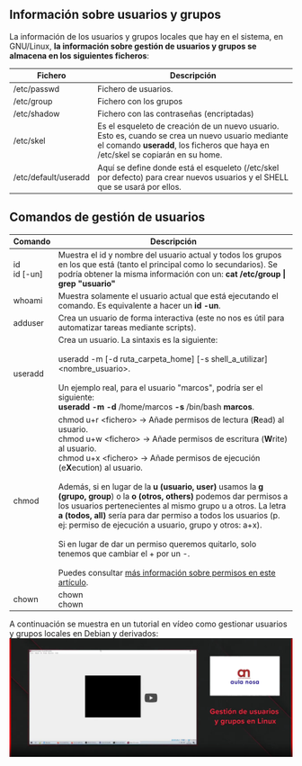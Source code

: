 
## Información sobre usuarios y grupos
La información de los usuarios y grupos locales que hay en el sistema, en GNU/Linux, **la información sobre gestión de usuarios y grupos se almacena en los siguientes ficheros**:

| Fichero | Descripción |
| ------- | ----------- |
| /etc/passwd | Fichero de usuarios. |
| /etc/group | Fichero con los grupos |
| /etc/shadow | Fichero con las contraseñas (encriptadas) |
| /etc/skel | Es el esqueleto de creación de un nuevo usuario. Esto es, cuando se crea un nuevo usuario mediante el comando **useradd**, los ficheros que haya en /etc/skel se copiarán en su home. |
| /etc/default/useradd | Aquí se define donde está el esqueleto (/etc/skel por defecto) para crear nuevos usuarios y el SHELL que se usará por ellos. | 

## Comandos de gestión de usuarios

| Comando | Descripción |
| - | - |
| id<br/>id [-un] | Muestra el id y nombre del usuario actual y todos los grupos en los que está (tanto el principal como lo secundarios). Se podría obtener la misma información con un: **cat /etc/group \| grep "usuario"** |
| whoami | Muestra solamente el usuario actual que está ejecutando el comando. Es equivalente a hacer un **id -un**. |
| adduser | Crea un usuario de forma interactiva (este no nos es útil para automatizar tareas mediante scripts). |
useradd | Crea un usuario. La sintaxis es la siguiente:<br /><br />useradd -m [-d ruta_carpeta_home] [-s shell_a_utilizar] <nombre_usuario>. <br/><br/>Un ejemplo real, para el usuario "marcos", podría ser el siguiente:<br />**useradd** **-m** **-d** /home/marcos **-s** /bin/bash **marcos**. |
| chmod | chmod u+r \<fichero> → Añade permisos de lectura (**R**ead) al usuario.<br/>chmod u+w \<fichero> → Añade permisos de escritura (**W**rite) al usuario.<br />chmod u+x \<fichero> → Añade permisos de ejecución (e**X**ecution) al usuario.<br/><br/>Además, si en lugar de la **u (usuario, user)** usamos la **g (grupo, group**) o la **o (otros, others)** podemos dar permisos a los usuarios pertenecientes al mismo grupo u a otros. La letra **a (todos, all)** sería para dar permiso a todos los usuarios (p. ej: permiso de ejecución a usuario, grupo y otros: a+x).<br/><br/>Si en lugar de dar un permiso queremos quitarlo, solo tenemos que cambiar el + por un -.<br/><br/>Puedes consultar [más información sobre permisos en este artículo](https://phoenixnap.com/kb/linux-file-permissions). |
| chown | chown <usuario> <fichero><br/>chown 

A continuación se muestra en un tutorial en vídeo como gestionar usuarios y grupos locales en Debian y derivados:
[![Vídeo sobre gestión de usuarios y grupos](../images/linux/video-manage-users-groups-linux.png)](https://www.youtube.com/watch?v=ApjqEymyTRE)